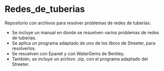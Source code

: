 # Redes_de_tuberias
Repositorio con archivos para resolver problemas de redes de tuberías.
* Se incluye un manual en donde se resuelven varios problemas de redes de tuberías.
* Se aplica un programa adaptado de uno de los libros de Streeter, para resolverlos.
* Se resuelven con Epanet y con WaterGems de Bentley.
* También, se incluye un archivo .zip, con el programa adaptado del Streeter.
